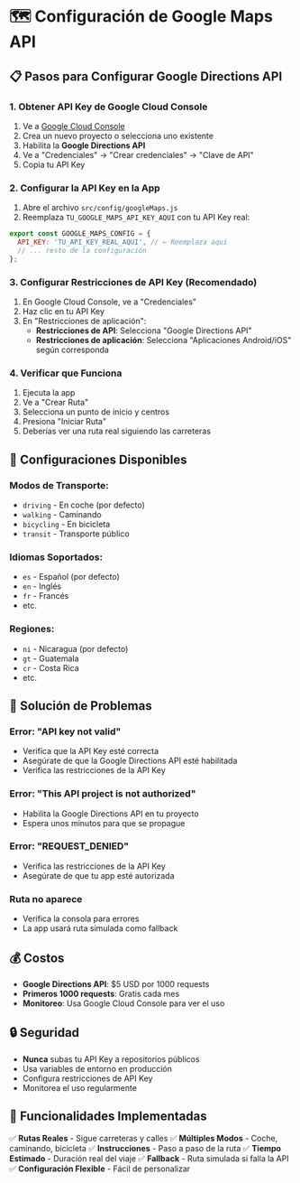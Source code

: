 # 🗺️ Configuración de Google Maps API

## 📋 Pasos para Configurar Google Directions API

### 1. **Obtener API Key de Google Cloud Console**

1. Ve a [Google Cloud Console](https://console.cloud.google.com/)
2. Crea un nuevo proyecto o selecciona uno existente
3. Habilita la **Google Directions API**
4. Ve a "Credenciales" → "Crear credenciales" → "Clave de API"
5. Copia tu API Key

### 2. **Configurar la API Key en la App**

1. Abre el archivo `src/config/googleMaps.js`
2. Reemplaza `TU_GOOGLE_MAPS_API_KEY_AQUI` con tu API Key real:

```javascript
export const GOOGLE_MAPS_CONFIG = {
  API_KEY: 'TU_API_KEY_REAL_AQUI', // ← Reemplaza aquí
  // ... resto de la configuración
};
```

### 3. **Configurar Restricciones de API Key (Recomendado)**

1. En Google Cloud Console, ve a "Credenciales"
2. Haz clic en tu API Key
3. En "Restricciones de aplicación":
   - **Restricciones de API**: Selecciona "Google Directions API"
   - **Restricciones de aplicación**: Selecciona "Aplicaciones Android/iOS" según corresponda

### 4. **Verificar que Funciona**

1. Ejecuta la app
2. Ve a "Crear Ruta"
3. Selecciona un punto de inicio y centros
4. Presiona "Iniciar Ruta"
5. Deberías ver una ruta real siguiendo las carreteras

## 🔧 Configuraciones Disponibles

### **Modos de Transporte:**
- `driving` - En coche (por defecto)
- `walking` - Caminando
- `bicycling` - En bicicleta
- `transit` - Transporte público

### **Idiomas Soportados:**
- `es` - Español (por defecto)
- `en` - Inglés
- `fr` - Francés
- etc.

### **Regiones:**
- `ni` - Nicaragua (por defecto)
- `gt` - Guatemala
- `cr` - Costa Rica
- etc.

## 🚨 Solución de Problemas

### **Error: "API key not valid"**
- Verifica que la API Key esté correcta
- Asegúrate de que la Google Directions API esté habilitada
- Verifica las restricciones de la API Key

### **Error: "This API project is not authorized"**
- Habilita la Google Directions API en tu proyecto
- Espera unos minutos para que se propague

### **Error: "REQUEST_DENIED"**
- Verifica las restricciones de la API Key
- Asegúrate de que tu app esté autorizada

### **Ruta no aparece**
- Verifica la consola para errores
- La app usará ruta simulada como fallback

## 💰 Costos

- **Google Directions API**: $5 USD por 1000 requests
- **Primeros 1000 requests**: Gratis cada mes
- **Monitoreo**: Usa Google Cloud Console para ver el uso

## 🔒 Seguridad

- **Nunca** subas tu API Key a repositorios públicos
- Usa variables de entorno en producción
- Configura restricciones de API Key
- Monitorea el uso regularmente

## 📱 Funcionalidades Implementadas

✅ **Rutas Reales** - Sigue carreteras y calles
✅ **Múltiples Modos** - Coche, caminando, bicicleta
✅ **Instrucciones** - Paso a paso de la ruta
✅ **Tiempo Estimado** - Duración real del viaje
✅ **Fallback** - Ruta simulada si falla la API
✅ **Configuración Flexible** - Fácil de personalizar
